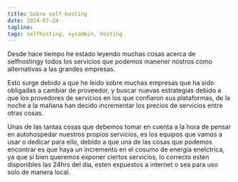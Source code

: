 ```yaml
---
title: Sobre self hosting
date: 2024-07-24
tagline:
tags: selfhosting, sysadmin, hosting
---
```


Desde hace tiempo he estado leyendo muchas cosas acerca de selfhostingy todos los servicios que podemos manener nostros como alternativas a las grandes empresas.

Esto surge debido a que he leido sobre muchas empresas que ha sido obligadas a cambiar de proveedor, y buscar nuevas estrategias debido a que los provedores de servicios en los que confiaron sus plataformas, de la noche a la mañana han decido incrementar los precios de servicios entre otras cosas.

Unas de las tantas cosas que debemos tomar en cuenta a la hora de pensar en autohospedar nuestros propios servicios, es los equipos que vamos a usar o dedicar para ello, debido a que una de las cosas que podemos encontrar es que haya un incremento en el cosumo de energia enelctrica, ya que si bien queremos exponer ciertos servicios, lo correcto esten disponibles las 24hrs del dia, esten expuestos a internet o sea para uso solo de manera local. 


